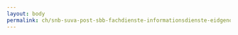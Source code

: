 ```yaml
---
layout: body
permalink: ch/snb-suva-post-sbb-fachdienste-informationsdienste-eidgenoessisches-finanzdepartement-eidgenoessische-alkoholverwaltung/
---
```


